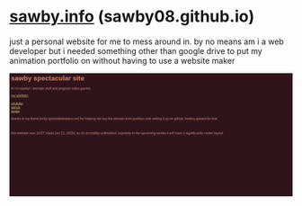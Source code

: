# [sawby.info](https://sawby.info) (sawby08.github.io)

<p>just a personal website for me to mess around in. by no means am i a web developer but i needed something other than google drive to put my animation portfolio on without having to use a website maker</p>

![screenshot of the website](/GitHub/screenie.png)
